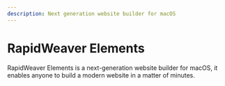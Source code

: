 ```yaml
---
description: Next generation website builder for macOS
---
```


# RapidWeaver Elements

RapidWeaver Elements is a next-generation website builder for macOS, it enables anyone to build a modern website in a matter of minutes.

